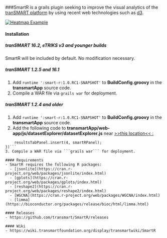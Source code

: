 <!--
[![Build Status](https://travis-ci.org/transmart/SmartR.svg?branch=master)](https://travis-ci.org/transmart/SmartR)
--->

###SmartR is a grails plugin seeking to improve the visual analytics of the [tranSMART platform](https://github.com/transmart/transmartApp) by using recent web technologies such as [d3](http://d3js.org/).

[![Heatmap Example](https://i.imgur.com/WGFV2kD.png)](https://youtu.be/Gg0AdYt77Cs)

#### Installation
##### tranSMART 16.2, eTRIKS v3 and younger builds
SmartR will be included by default. No modification necessary.

##### tranSMART 1.2.5 and 16.1
1. Add ```runtime ':smart-r:1.0.RC1-SNAPSHOT'``` to **BuildConfig.groovy** in the **transmartApp** source code.
2. Compile a WAR file via ```grails war``` for deployment.

##### tranSMART 1.2.4 and older
1. Add ```runtime ':smart-r:1.0.RC1-SNAPSHOT'``` to **BuildConfig.groovy** in the **transmartApp** source code.
2. Add the following code to **transmartApp/web-app/js/datasetExplorer/datasetExplorer.js** near [>>this location<< :](https://github.com/transmart/transmartApp/blob/release-1.2.4/web-app/js/datasetExplorer/datasetExplorer.js#L782) 
```loadPlugin('smartR', "/SmartR/loadScripts", function () {
    resultsTabPanel.insert(4, smartRPanel);
})```
3. Compile a WAR file via ```grails war``` for deployment.

#### Requirements
- SmartR requires the following R packages:
  - [jsonlite](https://cran.r-project.org/web/packages/jsonlite/index.html)
  - [gplots](https://cran.r-project.org/web/packages/gplots/index.html)
  - [reshape2](https://cran.r-project.org/web/packages/reshape2/index.html)
  - [WGCNA](https://cran.r-project.org/web/packages/WGCNA/index.html)
  - [limma](https://bioconductor.org/packages/release/bioc/html/limma.html)
  
#### Releases
- https://github.com/transmart/SmartR/releases

#### Wiki
- https://wiki.transmartfoundation.org/display/transmartwiki/SmartR
